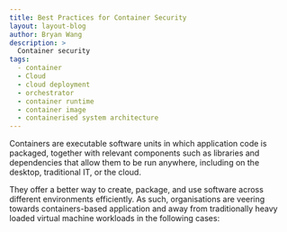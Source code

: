 ```yaml
---
title: Best Practices for Container Security
layout: layout-blog
author: Bryan Wang
description: >
  Container security
tags:
  - container
  - Cloud
  - cloud deployment
  - orchestrator
  - container runtime
  - container image
  - containerised system architecture
---
```


Containers are executable software units in which application code is packaged, together with relevant components such as libraries and dependencies that allow them to be run anywhere, including on the desktop, traditional IT, or the cloud. 

They offer a better way to create, package, and use software across different environments efficiently. As such, organisations are veering towards containers-based application and away from traditionally heavy loaded virtual machine workloads in the following cases:
